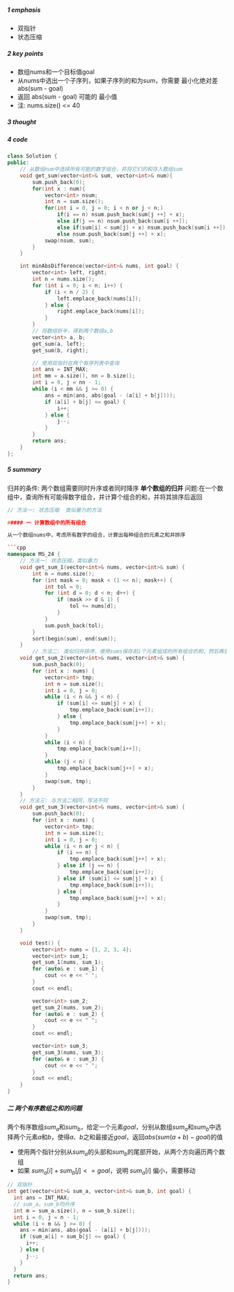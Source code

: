 ##### 1 emphasis
* 双指针
* 状态压缩


##### 2 key points

* 数组nums和一个目标值goal
* 从nums中选出一个子序列，如果子序列的和为sum，你需要 最小化绝对差 abs(sum - goal) 
* 返回 abs(sum - goal) 可能的 最小值
* 注: nums.size() <= 40

##### 3 thought



##### 4 code

```cpp
class Solution {
public:
	// 从数组num中选择所有可能的数字组合，并将它们的和存入数组sum
    void get_sum(vector<int>& sum, vector<int>& num){
        sum.push_back(0);
        for(int x : num){
            vector<int> nsum;
            int n = sum.size();
            for(int i = 0, j = 0; i < n or j < n;)
                if(i == n) nsum.push_back(sum[j ++] + x);
                else if(j == n) nsum.push_back(sum[i ++]);
                else if(sum[i] < sum[j] + x) nsum.push_back(sum[i ++]);
                else nsum.push_back(sum[j ++] + x);
            swap(nsum, sum);
        }
    }

    int minAbsDifference(vector<int>& nums, int goal) {
        vector<int> left, right;
        int n = nums.size();
        for (int i = 0; i < n; i++) {
            if (i < n / 2) {
                left.emplace_back(nums[i]);
            } else {
                right.emplace_back(nums[i]);
            }
        }
        // 将数组折半，得到两个数组a,b
        vector<int> a, b;
        get_sum(a, left);
        get_sum(b, right);

        // 使用双指针在两个有序列表中查询
        int ans = INT_MAX;
        int mm = a.size(), nn = b.size();
        int i = 0, j = nn - 1;
        while (i < mm && j >= 0) {
            ans = min(ans, abs(goal - (a[i] + b[j])));
            if (a[i] + b[j] <= goal) {
                i++;
            } else {
                j--;
            }
        }
        return ans;
    }
};
```

##### 5 summary
归并的条件: 两个数组需要同时升序或者同时降序
**单个数组的归并**
问题:在一个数组中，查询所有可能得数字组合，并计算个组合的和，并将其排序后返回
```cpp
// 方法一: 状态压缩  类似暴力的方法

##### 一 计算数组中的所有组合

从一个数组nums中，考虑所有数字的组合，计算出每种组合的元素之和并排序

```cpp
namespace MS_24 {
    // 方法一: 状态压缩，类似暴力
    void get_sum_1(vector<int>& nums, vector<int>& sum) {
        int n = nums.size();
        for (int mask = 0; mask < (1 << n); mask++) {
            int tol = 0;
            for (int d = 0; d < n; d++) {
                if (mask >> d & 1) {
                    tol += nums[d];
                }
            }
            sum.push_back(tol);
        }
        sort(begin(sum), end(sum));
    }
		// 方法二: 类似归并排序，使用sums保存前i个元素组成的所有组合的和，然后再使用第i+1个元素与sum中的每个数相加，同时考虑元素的顺序
    void get_sum_2(vector<int>& nums, vector<int>& sum) {
        sum.push_back(0);
        for (int x : nums) {
            vector<int> tmp;
            int n = sum.size();
            int i = 0, j = 0;
            while (i < n && j < n) {
                if (sum[i] <= sum[j] + x) {
                    tmp.emplace_back(sum[i++]);
                } else {
                    tmp.emplace_back(sum[j++] + x);
                }
            }
            while (i < n) {
                tmp.emplace_back(sum[i++]);
            }
            while (j < n) {
                tmp.emplace_back(sum[j++] + x);
            }
            swap(sum, tmp);
        }
    }
  	// 方法三: 与方法二相同，写法不同
    void get_sum_3(vector<int>& nums, vector<int>& sum) {
        sum.push_back(0);
        for (int x : nums) {
            vector<int> tmp;
            int n = sum.size();
            int i = 0, j = 0;
            while (i < n or j < n) {
                if (i == n) {
                    tmp.emplace_back(sum[j++] + x);
                } else if (j == n) {
                    tmp.emplace_back(sum[i++]);
                } else if (sum[i] <= sum[j] + x) {
                    tmp.emplace_back(sum[i++]);
                } else {
                    tmp.emplace_back(sum[j++] + x);
                }
            }
            swap(sum, tmp);
        }
    }

    void test() {
        vector<int> nums = {1, 2, 3, 4};
        vector<int> sum_1;
        get_sum_1(nums, sum_1);
        for (auto& e : sum_1) {
            cout << e << " ";
        }
        cout << endl;

        vector<int> sum_2;
        get_sum_2(nums, sum_2);
        for (auto& e : sum_2) {
            cout << e << " ";
        }
        cout << endl;

        vector<int> sum_3;
        get_sum_3(nums, sum_3);
        for (auto& e : sum_3) {
            cout << e << " ";
        }
        cout << endl;
    }
}
```



##### 二 两个有序数组之和的问题

两个有序数组$sum_a$和$sum_b$，给定一个元素$goal$，分别从数组$sum_a$和$sum_b$中选择两个元素$a$和$b$，使得$a$、$b$之和最接近$goal$，返回$abs(sum(a+b)-goal)$的值

* 使用两个指针分别从$sum_a$的头部和$sum_b$的尾部开始，从两个方向遍历两个数组
* 如果 $sum_a[i] + sum_b[j] <= goal$，说明 $sum_a[i]$ 偏小，需要移动

```cpp
// 双指针
int get(vector<int>& sum_a, vector<int>& sum_b, int goal) {
  int ans = INT_MAX;
  // sum_a，sum_b均升序
  int m = sum_a.size(), n = sum_b.size();
  int i = 0, j = n - 1;
  while (i < m && j >= 0) {
    ans = min(ans, abs(goal - (a[i] + b[j])));
    if (sum_a[i] + sum_b[j] <= goal) {
      i++;
    } else {
      j--;
    }
  }
  return ans;
}
```

